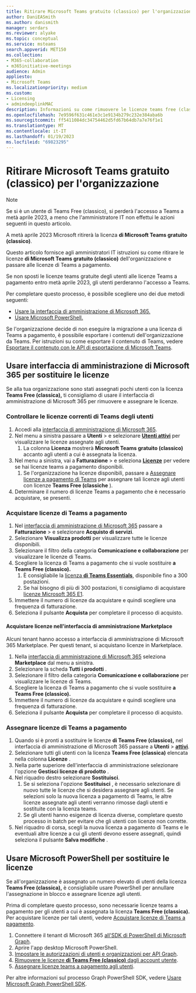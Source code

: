 ```yaml
---
title: Ritirare Microsoft Teams gratuito (classico) per l'organizzazione
author: DaniEASmith
ms.author: danismith
manager: serdars
ms.reviewer: alyake
ms.topic: conceptual
ms.service: msteams
search.appverid: MET150
ms.collection:
- M365-collaboration
- m365initiative-meetings
audience: Admin
appliesto:
- Microsoft Teams
ms.localizationpriority: medium
ms.custom:
- Licensing
- admindeeplinkMAC
description: Informazioni su come rimuovere le licenze teams free (classiche) e assegnare licenze a pagamento di Teams per gli utenti dell'organizzazione.
ms.openlocfilehash: 7e9596f631c461e3c1e9134b279c232e384aba6b
ms.sourcegitcommit: ff5411084dc34754462d5fd67b64db7a7e76f1e1
ms.translationtype: MT
ms.contentlocale: it-IT
ms.lasthandoff: 01/19/2023
ms.locfileid: "69823295"
---
```

# <a name="retire-microsoft-teams-free-classic-for-your-organization"></a>Ritirare Microsoft Teams gratuito (classico) per l'organizzazione

> [!NOTE]
> Se si è un utente di Teams Free (classico), si perderà l'accesso a Teams a metà aprile 2023, a meno che l'amministratore IT non effettui le azioni seguenti in questo articolo.

A metà aprile 2023 Microsoft ritirerà la licenza **di Microsoft Teams gratuito (classico)**.

Questo articolo fornisce agli amministratori IT istruzioni su come ritirare le licenze **di Microsoft Teams gratuito (classico)** dell'organizzazione e passare alle licenze di Teams a pagamento.

Se non sposti le licenze teams gratuite degli utenti alle licenze Teams a pagamento entro metà aprile 2023, gli utenti perderanno l'accesso a Teams.

Per completare questo processo, è possibile scegliere uno dei due metodi seguenti:

- [Usare la interfaccia di amministrazione di Microsoft 365.](#use-microsoft-365-admin-center-to-replace-licenses)
- [Usare Microsoft PowerShell.](#use-microsoft-powershell-to-replace-licenses)

Se l'organizzazione decide di non eseguire la migrazione a una licenza di Teams a pagamento, è possibile esportare i contenuti dell'organizzazione da Teams. Per istruzioni su come esportare il contenuto di Teams, vedere [Esportare il contenuto con le API di esportazione di Microsoft Teams](/microsoftteams/export-teams-content).

## <a name="use-microsoft-365-admin-center-to-replace-licenses"></a>Usare interfaccia di amministrazione di Microsoft 365 per sostituire le licenze

Se alla tua organizzazione sono stati assegnati pochi utenti con la licenza **Teams Free (classica),** ti consigliamo di usare il interfaccia di amministrazione di Microsoft 365 per rimuovere e assegnare le licenze.

### <a name="check-users-current-teams-licensing"></a>Controllare le licenze correnti di Teams degli utenti

1. Accedi alla [interfaccia di amministrazione di Microsoft 365](https://go.microsoft.com/fwlink/p/?linkid=2024339).
1. Nel menu a sinistra passare a **Utenti** > e selezionare [**Utenti attivi**](https://go.microsoft.com/fwlink/p/?linkid=834822) per visualizzare le licenze assegnate agli utenti.
    1. La colonna **Licenza** mostrerà **Microsoft Teams gratuito (classico)** accanto agli utenti a cui è assegnata la licenza.
1. Nel menu a sinistra, vai a **Fatturazione** > e seleziona [**Licenze**](https://go.microsoft.com/fwlink/p/?linkid=842264) per vedere se hai licenze teams a pagamento disponibili.
    1. Se l'organizzazione ha licenze disponibili, passare a [Assegnare licenze a pagamento di Teams](#assign-paid-teams-licenses) per assegnare tali licenze agli utenti con licenze **Teams Free (classiche** ).
1. Determinare il numero di licenze Teams a pagamento che è necessario acquistare, se presenti.

### <a name="purchase-paid-teams-licenses"></a>Acquistare licenze di Teams a pagamento

1. Nel [interfaccia di amministrazione di Microsoft 365](https://go.microsoft.com/fwlink/p/?linkid=2024339) passare a **Fatturazione** > e selezionare **Acquisto di servizi**.
1. Selezionare **Visualizza prodotti** per visualizzare tutte le licenze disponibili.
1. Selezionare il filtro della categoria **Comunicazione e collaborazione** per visualizzare le licenze di Teams.
1. Scegliere la licenza di Teams a pagamento che si vuole sostituire **a Teams Free (classico).**
    1. È consigliabile la [licenza **di Teams Essentials**](https://admin.microsoft.com/adminportal/home#/catalog/offer-details/microsoft-teams-essentials-aad-identity-/2D7C59AC-F814-43E0-8E8E-E4EA91A09CAF), disponibile fino a 300 postazioni.
    1. Se hai bisogno di più di 300 postazioni, ti consigliamo di acquistare [licenze Microsoft 365 E1](https://admin.microsoft.com/Adminportal/Home#/catalog/offer-details/office-365-e1/CF4A479A-2119-4EF2-83D1-37CF8460EADA).
1. Immettere il numero di licenze da acquistare e quindi scegliere una frequenza di fatturazione.
1. Seleziona il pulsante **Acquista** per completare il processo di acquisto.

#### <a name="purchase-licenses-in-the-admin-center-marketplace"></a>Acquistare licenze nell'interfaccia di amministrazione Marketplace

Alcuni tenant hanno accesso a interfaccia di amministrazione di Microsoft 365 Marketplace. Per questi tenant, si acquistano licenze in Marketplace.

1. Nella [interfaccia di amministrazione di Microsoft 365](https://go.microsoft.com/fwlink/p/?linkid=2024339) seleziona **Marketplace** dal menu a sinistra.
1. Selezionare la scheda **Tutti i prodotti** .
1. Selezionare il filtro della categoria **Comunicazione e collaborazione** per visualizzare le licenze di Teams.
1. Scegliere la licenza di Teams a pagamento che si vuole sostituire **a Teams Free (classico).**
1. Immettere il numero di licenze da acquistare e quindi scegliere una frequenza di fatturazione.
1. Seleziona il pulsante **Acquista** per completare il processo di acquisto.

### <a name="assign-paid-teams-licenses"></a>Assegnare licenze di Teams a pagamento

1. Quando si è pronti a sostituire le licenze **di Teams Free (classico),** nel interfaccia di amministrazione di Microsoft 365 passare a **Utenti** > [**attivi**](https://admin.microsoft.com/adminportal/home#/users).
1. Selezionare tutti gli utenti con la licenza **Teams Free (classica)** elencata nella colonna **Licenze** .
1. Nella parte superiore dell'interfaccia di amministrazione selezionare l'opzione **Gestisci licenze di prodotto** .
1. Nel riquadro destro selezionare **Sostituisci**.
    1. Se si seleziona l'opzione **Sostituisci** , è necessario selezionare di nuovo tutte le licenze che si desidera assegnare agli utenti. Se selezioni solo la nuova licenza a pagamento di Teams, le altre licenze assegnate agli utenti verranno rimosse dagli utenti e sostituite con la licenza teams.
    1. Se gli utenti hanno esigenze di licenza diverse, completare questo processo in batch per evitare che gli utenti con licenze non corrette.
1. Nel riquadro di corsa, scegli la nuova licenza a pagamento di Teams e le eventuali altre licenze a cui gli utenti devono essere assegnati, quindi seleziona il pulsante **Salva modifiche** .

## <a name="use-microsoft-powershell-to-replace-licenses"></a>Usare Microsoft PowerShell per sostituire le licenze

Se all'organizzazione è assegnato un numero elevato di utenti della licenza **Teams Free (classica),** è consigliabile usare PowerShell per annullare l'assegnazione in blocco e assegnare licenze agli utenti.

Prima di completare questo processo, sono necessarie licenze teams a pagamento per gli utenti a cui è assegnata la licenza **Teams Free (classica).** Per acquistare licenze per tali utenti, vedere [Acquistare licenze di Teams a pagamento](#purchase-paid-teams-licenses).

1. Connettere il tenant di Microsoft 365 [all'SDK di PowerShell di Microsoft Graph](/powershell/microsoftgraph/get-started).
1. Aprire l'app desktop Microsoft PowerShell.
1. [Impostare le autorizzazioni di utenti e organizzazioni per API Graph](/microsoft-365/enterprise/remove-licenses-from-user-accounts-with-microsoft-365-powershell#use-the-microsoft-graph-powershell-sdk).
1. [Rimuovere le licenze **di Teams Free (classico)** dagli account utente](/microsoft-365/enterprise/remove-licenses-from-user-accounts-with-microsoft-365-powershell#removing-licenses-from-user-accounts).
1. [Assegnare licenze teams a pagamento agli utenti](/microsoft-365/enterprise/assign-licenses-to-user-accounts-with-microsoft-365-powershell#assigning-licenses-to-user-accounts).

Per altre informazioni sul processo Graph PowerShell SDK, vedere [Usare Microsoft Graph PowerShell SDK](/microsoft-365/enterprise/view-licenses-and-services-with-microsoft-365-powershell).
